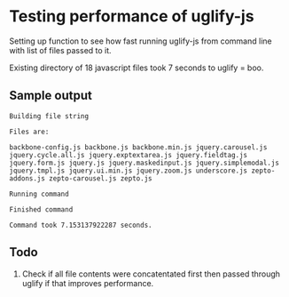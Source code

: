 # Testing performance of uglify-js

Setting up function to see how fast running uglify-js from command line with list of files passed to it.

Existing directory of 18 javascript files took 7 seconds to uglify = boo.

## Sample output

```
Building file string

Files are: 

backbone-config.js backbone.js backbone.min.js jquery.carousel.js jquery.cycle.all.js jquery.exptextarea.js jquery.fieldtag.js jquery.form.js jquery.js jquery.maskedinput.js jquery.simplemodal.js jquery.tmpl.js jquery.ui.min.js jquery.zoom.js underscore.js zepto-addons.js zepto-carousel.js zepto.js

Running command

Finished command

Command took 7.153137922287 seconds.
```

## Todo

1. Check if all file contents were concatentated first then passed through uglify if that improves performance.
